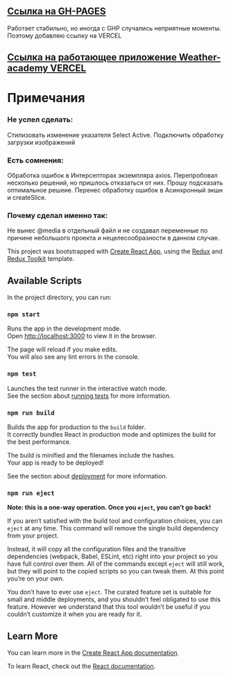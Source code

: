 ## [Ссылка на GH-PAGES](https://robinbobin-big-belled-ban.github.io/weather-academy/)
Работает стабильно, но иногда с GHP случались неприятные моменты. Поэтому добавляю ссылку на VERCEL
## [Ссылка на работающее приложение Weather-academy VERCEL](https://pages-gules.vercel.app/)

# Примечания
### Не успел сделать: 
  Стилизовать изменение указателя Select Active.
  Подключить обработку загрузки изображений
### Есть сомнения: 
  Обработка ошибок в Интерсепторах экземпляра axios. Перепробовал несколько решений, но пришлось отказаться от них. Прошу подсказать оптимальное решеие. Перенес обработку ошибок в Асинхронный экшн и createSlice. 
### Почему сделал именно так: 
  Не вынес @media в отдельный файл и не создавал переменные по причине небольшого проекта и нецелесообразности в данном случае. 

This project was bootstrapped with [Create React App](https://github.com/facebook/create-react-app), using the [Redux](https://redux.js.org/) and [Redux Toolkit](https://redux-toolkit.js.org/) template.

## Available Scripts

In the project directory, you can run:

### `npm start`

Runs the app in the development mode.<br />
Open [http://localhost:3000](http://localhost:3000) to view it in the browser.

The page will reload if you make edits.<br />
You will also see any lint errors in the console.

### `npm test`

Launches the test runner in the interactive watch mode.<br />
See the section about [running tests](https://facebook.github.io/create-react-app/docs/running-tests) for more information.

### `npm run build`

Builds the app for production to the `build` folder.<br />
It correctly bundles React in production mode and optimizes the build for the best performance.

The build is minified and the filenames include the hashes.<br />
Your app is ready to be deployed!

See the section about [deployment](https://facebook.github.io/create-react-app/docs/deployment) for more information.

### `npm run eject`

**Note: this is a one-way operation. Once you `eject`, you can’t go back!**

If you aren’t satisfied with the build tool and configuration choices, you can `eject` at any time. This command will remove the single build dependency from your project.

Instead, it will copy all the configuration files and the transitive dependencies (webpack, Babel, ESLint, etc) right into your project so you have full control over them. All of the commands except `eject` will still work, but they will point to the copied scripts so you can tweak them. At this point you’re on your own.

You don’t have to ever use `eject`. The curated feature set is suitable for small and middle deployments, and you shouldn’t feel obligated to use this feature. However we understand that this tool wouldn’t be useful if you couldn’t customize it when you are ready for it.

## Learn More

You can learn more in the [Create React App documentation](https://facebook.github.io/create-react-app/docs/getting-started).

To learn React, check out the [React documentation](https://reactjs.org/).
